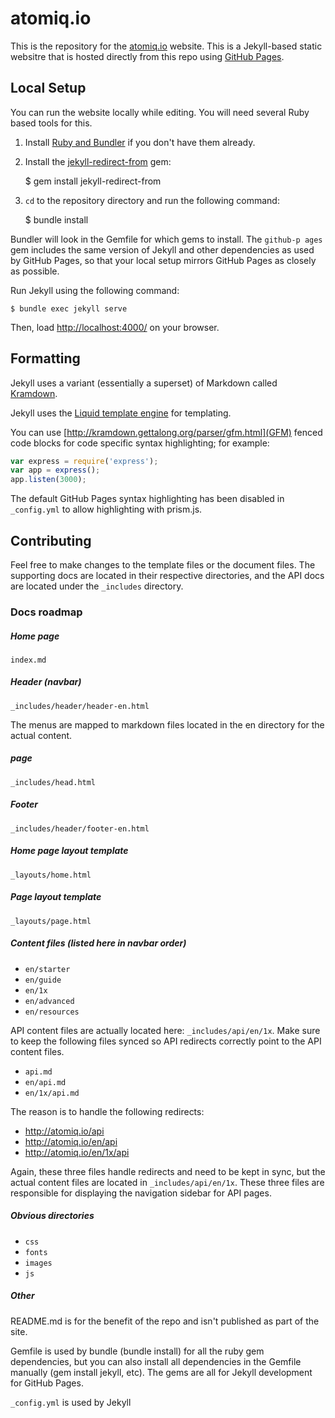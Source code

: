 # atomiq.io

This is the repository for the [atomiq.io](http://atomiq.io) website. This is a Jekyll-based static websitre that is hosted directly from this repo using [GitHub Pages](https://pages.github.com/).

## Local Setup

You can run the website locally while editing. You will need several Ruby based tools for this.

1. Install [Ruby and Bundler](https://help.github.com/articles/setting-up-your-pages-site-locally-with-jekyll/) if you don't have them already.

2. Install the [jekyll-redirect-from](https://github.com/jekyll/jekyll-redirect-from) gem:

    $ gem install jekyll-redirect-from

1. `cd` to the repository directory and run the following command:

    $ bundle install

Bundler will look in the Gemfile for which gems to install. The `github-p ages` gem includes the same version of Jekyll and other dependencies as used by GitHub Pages, so that your local setup mirrors GitHub Pages as closely as possible.

Run Jekyll using the following command:

    $ bundle exec jekyll serve

Then, load [http://localhost:4000/](http://localhost:4000/) on your browser.

## Formatting

Jekyll uses a variant (essentially a superset) of Markdown called [Kramdown](http://kramdown.gettalong.org/quickref.html).

Jekyll uses the [Liquid template engine](http://liquidmarkup.org/) for templating.

You can use [http://kramdown.gettalong.org/parser/gfm.html](GFM) fenced code blocks for code specific syntax highlighting; for example:

```js
var express = require('express');
var app = express();
app.listen(3000);
```

The default GitHub Pages syntax highlighting has been disabled in `_config.yml` to allow highlighting with prism.js.

## Contributing

Feel free to make changes to the template files or the document files. The supporting docs are located in their respective directories, and the API docs are located under the `_includes` directory.

### Docs roadmap

##### Home page
`index.md`

##### Header (navbar)
`_includes/header/header-en.html`

The menus are mapped to markdown files located in the en directory for the actual content. 

##### page <HEAD>
`_includes/head.html`

##### Footer
`_includes/header/footer-en.html`

##### Home page layout template
`_layouts/home.html`

##### Page layout template
`_layouts/page.html`

##### Content files (listed here in navbar order)

* `en/starter`
* `en/guide`
* `en/1x`
* `en/advanced`
* `en/resources`

API content files are actually located here: `_includes/api/en/1x`. Make sure to keep the following files synced so API redirects correctly point to the API content files.

* `api.md`
* `en/api.md`
* `en/1x/api.md`

The reason is to handle the following redirects:
* http://atomiq.io/api
* http://atomiq.io/en/api
* http://atomiq.io/en/1x/api

Again, these three files handle redirects and need to be kept in sync, but the actual content files are located in `_includes/api/en/1x`. These three files are responsible for displaying the navigation sidebar for API pages.

##### Obvious directories

* `css`
* `fonts`
* `images`
* `js`

##### Other

README.md is for the benefit of the repo and isn't published as part of the site.

Gemfile is used by bundle (bundle install) for all the ruby gem dependencies, but you can also install all dependencies in the Gemfile manually (gem install jekyll, etc). The gems are all for Jekyll development for GitHub Pages.

`_config.yml` is used by Jekyll

